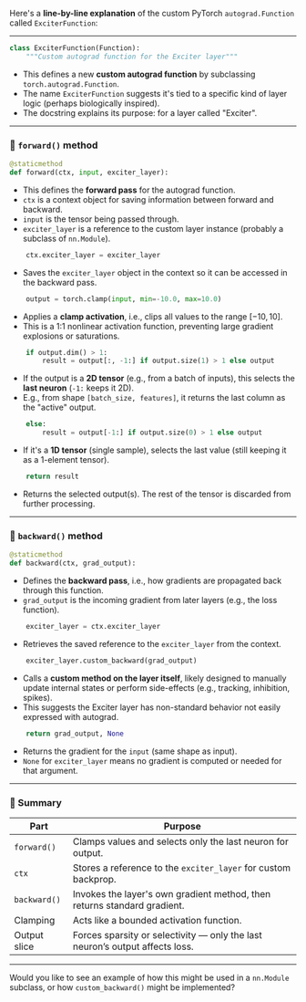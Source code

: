 Here's a **line-by-line explanation** of the custom PyTorch `autograd.Function` called `ExciterFunction`:

---

```python
class ExciterFunction(Function):
    """Custom autograd function for the Exciter layer"""
```

* This defines a new **custom autograd function** by subclassing `torch.autograd.Function`.
* The name `ExciterFunction` suggests it's tied to a specific kind of layer logic (perhaps biologically inspired).
* The docstring explains its purpose: for a layer called "Exciter".

---

### 🔹 `forward()` method

```python
@staticmethod
def forward(ctx, input, exciter_layer):
```

* This defines the **forward pass** for the autograd function.
* `ctx` is a context object for saving information between forward and backward.
* `input` is the tensor being passed through.
* `exciter_layer` is a reference to the custom layer instance (probably a subclass of `nn.Module`).

```python
    ctx.exciter_layer = exciter_layer
```

* Saves the `exciter_layer` object in the context so it can be accessed in the backward pass.

```python
    output = torch.clamp(input, min=-10.0, max=10.0)
```

* Applies a **clamp activation**, i.e., clips all values to the range $[-10, 10]$.
* This is a 1:1 nonlinear activation function, preventing large gradient explosions or saturations.

```python
    if output.dim() > 1:
        result = output[:, -1:] if output.size(1) > 1 else output
```

* If the output is a **2D tensor** (e.g., from a batch of inputs), this selects the **last neuron** (`-1:` keeps it 2D).
* E.g., from shape `[batch_size, features]`, it returns the last column as the "active" output.

```python
    else:
        result = output[-1:] if output.size(0) > 1 else output
```

* If it's a **1D tensor** (single sample), selects the last value (still keeping it as a 1-element tensor).

```python
    return result
```

* Returns the selected output(s). The rest of the tensor is discarded from further processing.

---

### 🔹 `backward()` method

```python
@staticmethod
def backward(ctx, grad_output):
```

* Defines the **backward pass**, i.e., how gradients are propagated back through this function.
* `grad_output` is the incoming gradient from later layers (e.g., the loss function).

```python
    exciter_layer = ctx.exciter_layer
```

* Retrieves the saved reference to the `exciter_layer` from the context.

```python
    exciter_layer.custom_backward(grad_output)
```

* Calls a **custom method on the layer itself**, likely designed to manually update internal states or perform side-effects (e.g., tracking, inhibition, spikes).
* This suggests the Exciter layer has non-standard behavior not easily expressed with autograd.

```python
    return grad_output, None
```

* Returns the gradient for the `input` (same shape as input).
* `None` for `exciter_layer` means no gradient is computed or needed for that argument.

---

### 🧠 Summary

| Part         | Purpose                                                                      |
| ------------ | ---------------------------------------------------------------------------- |
| `forward()`  | Clamps values and selects only the last neuron for output.                   |
| `ctx`        | Stores a reference to the `exciter_layer` for custom backprop.               |
| `backward()` | Invokes the layer's own gradient method, then returns standard gradient.     |
| Clamping     | Acts like a bounded activation function.                                     |
| Output slice | Forces sparsity or selectivity — only the last neuron’s output affects loss. |

---

Would you like to see an example of how this might be used in a `nn.Module` subclass, or how `custom_backward()` might be implemented?


